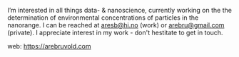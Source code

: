 I’m interested in all things data- & nanoscience, currently working on the the determination of environmental concentrations of particles in the nanorange.
I can be reached at aresb@hi.no (work) or arebru@gmail.com (private). I appreciate interest in my work - don't hestitate to get in touch.

web: https://arebruvold.com



<!---
arebruvold/arebruvold is a ✨ special ✨ repository because its `README.md` (this file) appears on your GitHub profile.
You can click the Preview link to take a look at your changes.
--->

